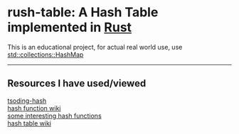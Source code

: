 # rush-table: A Hash Table implemented in [Rust](https://rust-lang.org)  

This is an educational project, for actual real world use, use [std::collections::HashMap](https://doc.rust-lang.org/std/collections/struct.HashMap.html)  

---
## Resources I have used/viewed
[tsoding-hash](https://github.com/tsoding/rust-hash-table)  
[hash function wiki](https://en.wikipedia.org/wiki/Hash_function)  
[some interesting hash functions](http://www.cse.yorku.ca/~oz/hash.html)  
[hash table wiki](https://en.wikipedia.org/wiki/Hash_table)
